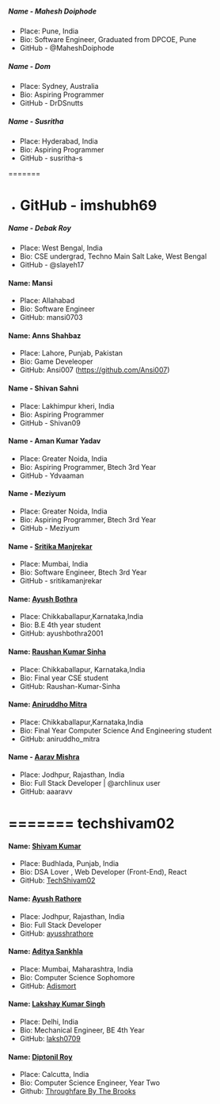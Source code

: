 ##### Name - Mahesh Doiphode

- Place: Pune, India
- Bio: Software Engineer, Graduated from DPCOE, Pune
- GitHub - @MaheshDoiphode

##### Name - Dom

- Place: Sydney, Australia
- Bio: Aspiring Programmer
- GitHub - DrDSnutts

##### Name - Susritha

- Place: Hyderabad, India
- Bio: Aspiring Programmer
- GitHub - susritha-s

=======

- # GitHub - imshubh69

##### Name - Debak Roy

- Place: West Bengal, India
- Bio: CSE undergrad, Techno Main Salt Lake, West Bengal
- GitHub - @slayeh17

#### Name: Mansi

- Place: Allahabad
- Bio: Software Engineer
- GitHub: mansi0703

#### Name: Anns Shahbaz

- Place: Lahore, Punjab, Pakistan
- Bio: Game Develeoper
- GitHub: Ansi007 (https://github.com/Ansi007)

#### Name - Shivan Sahni

- Place: Lakhimpur kheri, India
- Bio: Aspiring Programmer
- GitHub - Shivan09

#### Name - Aman Kumar Yadav

- Place: Greater Noida, India
- Bio: Aspiring Programmer, Btech 3rd Year
- GitHub - Ydvaaman

#### Name - Meziyum

- Place: Greater Noida, India
- Bio: Aspiring Programmer, Btech 3rd Year
- GitHub - Meziyum

#### Name - [Sritika Manjrekar](https://github.com/sritikamanjrekar)

- Place: Mumbai, India
- Bio: Software Engineer, Btech 3rd Year
- GitHub - sritikamanjrekar

#### Name: [Ayush Bothra](https://github.com/ayushbothra2001)

- Place: Chikkaballapur,Karnataka,India
- Bio: B.E 4th year student
- GitHub: ayushbothra2001

#### Name: [Raushan Kumar Sinha](https://github.com/Raushan-Kumar-Sinha)

- Place: Chikkaballapur, Karnataka,India
- Bio: Final year CSE student
- GitHub: Raushan-Kumar-Sinha

#### Name: [Aniruddho Mitra](https://github.com/aniruddho-mitra)

- Place: Chikkaballapur,Karnataka,India
- Bio: Final Year Computer Science And Engineering student
- GitHub: aniruddho_mitra

#### Name - [Aarav Mishra](https://github.com/aaaravv)

- Place: Jodhpur, Rajasthan, India
- Bio: Full Stack Developer | @archlinux user
- GitHub: aaaravv

=======
techshivam02
=======

#### Name: [Shivam Kumar](https://github.com/TechShivam02)

- Place: Budhlada, Punjab, India
- Bio: DSA Lover , Web Developer (Front-End), React
- GitHub: [TechShivam02](https://github.com/TechShivam02)

#### Name: [Ayush Rathore](https://github.com/ayusshrathore)

- Place: Jodhpur, Rajasthan, India
- Bio: Full Stack Developer
- GitHub: [ayusshrathore](https://github.com/ayusshrathore)

#### Name: [Aditya Sankhla](https://github.com/Adismort)

- Place: Mumbai, Maharashtra, India
- Bio: Computer Science Sophomore
- GitHub: [Adismort](https://github.com/Adismort)

#### Name: [Lakshay Kumar Singh](https://github.com/laksh0709)

- Place: Delhi, India
- Bio: Mechanical Engineer, BE 4th Year
- GitHub: [laksh0709](https://github.com/laksh0709)

#### Name: [Diptonil Roy](https://github.com//Diptonil)

- Place: Calcutta, India
- Bio: Computer Science Engineer, Year Two
- Github: [Throughfare By The Brooks](https://github.com//Diptonil)
